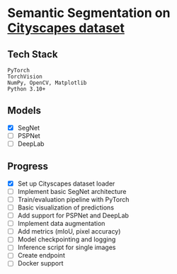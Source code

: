 # Semantic Segmentation on [Cityscapes dataset](https://www.cityscapes-dataset.com/)

## Tech Stack 

    PyTorch
    TorchVision
    NumPy, OpenCV, Matplotlib
    Python 3.10+
     

## Models
 
- [x] SegNet
- [ ] PSPNet
- [ ] DeepLab

## Progress

- [x] Set up Cityscapes dataset loader
- [ ] Implement basic SegNet architecture
- [ ] Train/evaluation pipeline with PyTorch
- [ ] Basic visualization of predictions
- [ ] Add support for PSPNet and DeepLab
- [ ] Implement data augmentation
- [ ] Add metrics (mIoU, pixel accuracy)
- [ ] Model checkpointing and logging
- [ ] Inference script for single images
- [ ] Create endpoint
- [ ] Docker support
